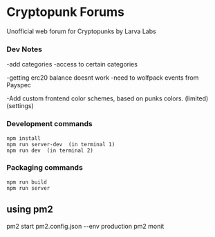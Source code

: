 # Cryptopunk Forums 
  
Unofficial web forum for Cryptopunks by Larva Labs
 


### Dev Notes
 

 
-add categories
-access to certain categories 
 


-getting erc20 balance doesnt work
-need to wolfpack events from Payspec 


-Add custom frontend color schemes, based on punks colors. (limited) (settings) 


### Development commands
```
npm install
npm run server-dev  (in terminal 1)
npm run dev  (in terminal 2)
```
 


### Packaging commands
```
npm run build
npm run server
```

 

## using pm2

 pm2 start pm2.config.json --env production 
pm2 monit 